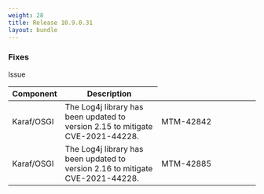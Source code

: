 ```yaml
---
weight: 28
title: Release 10.9.0.31
layout: bundle
---
```



### Fixes
<div><table ><colgroup>
<col style="width: 15%;"><col style="width: 55%;"><col style="min-width: 160px; max-width: 160px;"><col style="min-width: 80px; max-width: 80px;"><col style="width: 5%;"><col style="width: 10%;"></colgroup>
<thead><tr>
<th>
Component</th>
<th>
Description</th>
Issue</th>
</tr>
</thead><tbody>

<tr>
<td>
Karaf/OSGI</td>
<td> The Log4j library has been updated to version 2.15 to mitigate CVE-2021-44228.</td>
<td>
MTM-42842</td>
</tr>

<tr>
<td>
Karaf/OSGI</td>
<td> The Log4j library has been updated to version 2.16 to mitigate CVE-2021-44228.</td>
<td>
MTM-42885</td>
</tr>

</tbody></table></div>
